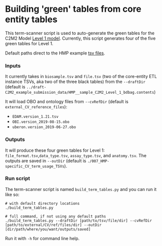 # Building 'green' tables from core entity tables

This term-scanner script is used to auto-generate the green tables for the C2M2 Model [Level 1 model](https://github.com/nih-cfde/specifications-and-documentation/tree/master/draft-C2M2_specification_with_Levels#Level-1). Currently, this script generates four of the five green tables for Level 1. 

Default paths direct to the HMP example [tsv files](https://github.com/nih-cfde/specifications-and-documentation/tree/master/draft-C2M2_example_submission_data/HMP__sample_C2M2_Level_1_bdbag.contents).

### Inputs
It currently takes in `biosample.tsv` and `file.tsv` (two of the core-entity ETL instance TSVs, aka two of the three black tables) from the `--draftDir` (default is `../draft-C2M2_example_submission_data/HMP__sample_C2M2_Level_1_bdbag.contents`)

It will load OBO and ontology files from `--cvRefDir` (default is `external_CV_reference_files`):
- `EDAM.version_1.21.tsv`
- `OBI.version_2019-08-15.obo`
- `uberon.version_2019-06-27.obo`

### Outputs
It will produce these four green tables for Level 1: `file_format.tsv`,`data_type.tsv`, `assay_type.tsv`, and `anatomy.tsv`. The outputs are saved in `--outDir` (default is `./007_HMP-specific_CV_term_usage_TSVs`). 

### Run script
The term-scanner script is named `build_term_tables.py` and you can run it like so:

```
# with default directory locations
./build_term_tables.py

# full command, if not using any default paths
./build_term_tables.py --draftDir [path/to/tsv/file/dir] --cvRefDir [path/to/external/CV/ref/files/dir] --outDir [dir/path/where/you/want/outputs/saved]
```
Run it with `-h` for command line help. 
